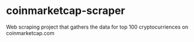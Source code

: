 # coinmarketcap-scraper
Web scraping project that gathers the data for top 100 cryptocurriences on coinmarketcap.com
